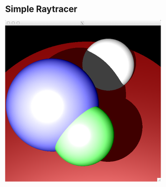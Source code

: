 Simple Raytracer
============================
![A screenshot of the raytracer](screenshot.png "Screenshot")
